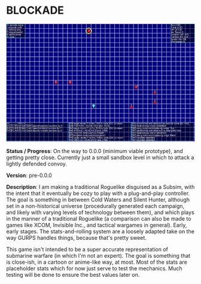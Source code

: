 # BLOCKADE 

[![Early Prototype Level](screenshots/000_3t.jpg)](screenshots/000_3.jpg)

**Status / Progress**: On the way to 0.0.0 (minimum viable prototype), and getting pretty close. Currently just a small sandbox level in which to attack a lightly defended convoy.

**Version**: pre-0.0.0

**Description**: I am making a traditional Roguelike disguised as a Subsim, with the intent that it eventually be cozy to play with a plug-and-play controller. The goal is something in between Cold Waters and Silent Hunter, although set in a non-historical universe (procedurally generated each campaign, and likely with varying levels of technology between them), and which plays in the manner of a traditional Roguelike (a comparison can also be made to games like XCOM, Invisible Inc., and tactical wargames in general). Early, early stages. The stats-and-rolling system are a loosely adapted take on the way GURPS handles things, because that's pretty sweet. 

This game isn't intended to be a super accurate representation of submarine warfare (in which I'm not an expert). The goal is something that is close-ish, in a cartoon or anime-like way, at most. Most of the stats are placeholder stats which for now just serve to test the mechanics. Much testing will be done to ensure the best values later on.


